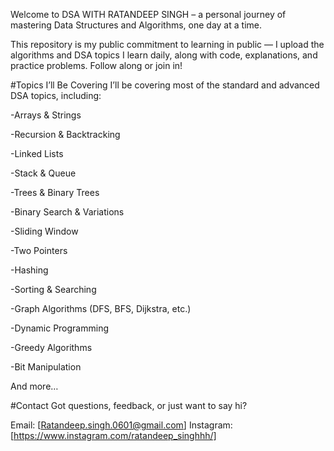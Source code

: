 Welcome to DSA WITH RATANDEEP SINGH – a personal journey of mastering Data Structures and Algorithms, one day at a time.

This repository is my public commitment to learning in public — I upload the algorithms and DSA topics I learn daily, along with code, explanations, and practice problems. Follow along or join in!

 
#Topics I’ll Be Covering
  I’ll be covering most of the standard and advanced DSA topics, including:

  -Arrays & Strings

  -Recursion & Backtracking

  -Linked Lists

  -Stack & Queue

  -Trees & Binary Trees

  -Binary Search & Variations

  -Sliding Window

  -Two Pointers

  -Hashing

  -Sorting & Searching

  -Graph Algorithms (DFS, BFS, Dijkstra, etc.)

  -Dynamic Programming

  -Greedy Algorithms

  -Bit Manipulation

  And more…



#Contact
  Got questions, feedback, or just want to say hi?

  Email: [Ratandeep.singh.0601@gmail.com]
  Instagram: [https://www.instagram.com/ratandeep_singhhh/]
